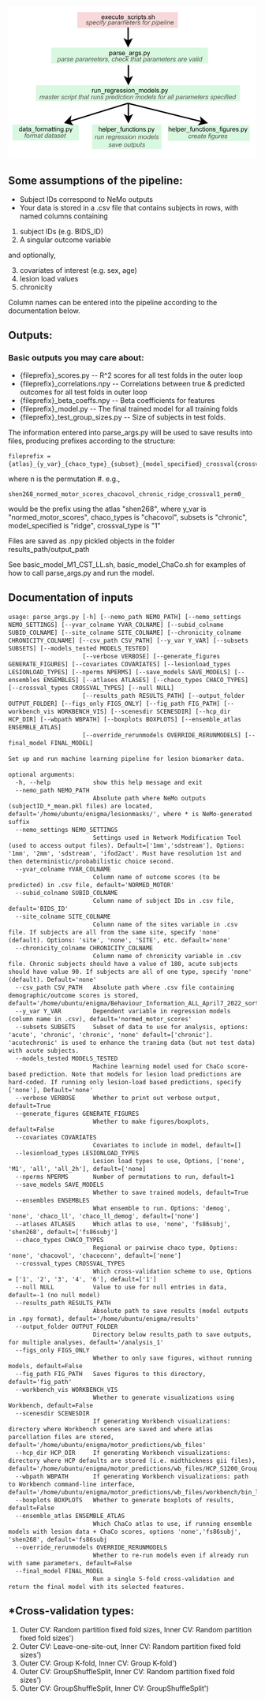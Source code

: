 ![Pipeline](pipeline.png)

## Some assumptions of the pipeline:

- Subject IDs correspond to NeMo outputs
- Your data is stored in a .csv file that contains subjects in rows, with named columns containing 
1) subject IDs (e.g. BIDS_ID)
2) A singular outcome variable

and optionally,

3) covariates of interest (e.g. sex, age)
4) lesion load values 
5) chronicity

Column names can be entered into the pipeline according to the documentation below.



## Outputs:

### Basic outputs you may care about:

- {fileprefix}_scores.py
-- R^2 scores for all test folds in the outer loop
- {fileprefix}_correlations.npy
-- Correlations between true & predicted outcomes for all test folds in outer loop
- {fileprefix}_beta_coeffs.npy
-- Beta coefficients for features
- {fileprefix}_model.py 
-- The final trained model for all training folds
- {fileprefix}_test_group_sizes.py 
-- Size of subjects in test folds.

The information entered into parse_args.py will be used to save results into files, producing prefixes according to the structure:

```
fileprefix = {atlas}_{y_var}_{chaco_type}_{subset}_{model_specified}_crossval{crossval_type}_{n}_
```
where n is the permutation #.
e.g.,

```
shen268_normed_motor_scores_chacovol_chronic_ridge_crossval1_perm0_
```
would be the prefix using the atlas "shen268", where y_var is "normed_motor_scores", chaco_types is "chacovol", subsets is "chronic", model_specified is "ridge", crossval_type is "1"

Files are saved as .npy pickled objects in the folder results_path/output_path 

See basic_model_M1_CST_LL.sh, basic_model_ChaCo.sh for examples of how to call parse_args.py and run the model.


## Documentation of inputs
```
usage: parse_args.py [-h] [--nemo_path NEMO_PATH] [--nemo_settings NEMO_SETTINGS] [--yvar_colname YVAR_COLNAME] [--subid_colname SUBID_COLNAME] [--site_colname SITE_COLNAME] [--chronicity_colname CHRONICITY_COLNAME] [--csv_path CSV_PATH] [--y_var Y_VAR] [--subsets SUBSETS] [--models_tested MODELS_TESTED]
                     [--verbose VERBOSE] [--generate_figures GENERATE_FIGURES] [--covariates COVARIATES] [--lesionload_types LESIONLOAD_TYPES] [--nperms NPERMS] [--save_models SAVE_MODELS] [--ensembles ENSEMBLES] [--atlases ATLASES] [--chaco_types CHACO_TYPES] [--crossval_types CROSSVAL_TYPES] [--null NULL]
                     [--results_path RESULTS_PATH] [--output_folder OUTPUT_FOLDER] [--figs_only FIGS_ONLY] [--fig_path FIG_PATH] [--workbench_vis WORKBENCH_VIS] [--scenesdir SCENESDIR] [--hcp_dir HCP_DIR] [--wbpath WBPATH] [--boxplots BOXPLOTS] [--ensemble_atlas ENSEMBLE_ATLAS]
                     [--override_rerunmodels OVERRIDE_RERUNMODELS] [--final_model FINAL_MODEL]

Set up and run machine learning pipeline for lesion biomarker data.

optional arguments:
  -h, --help            show this help message and exit
  --nemo_path NEMO_PATH
                        Absolute path where NeMo outputs (subjectID_*_mean.pkl files) are located, default='/home/ubuntu/enigma/lesionmasks/', where * is NeMo-generated suffix
  --nemo_settings NEMO_SETTINGS
                        Settings used in Network Modification Tool (used to access output files). Default=['1mm','sdstream'], Options: '1mm', '2mm', 'sdstream', 'ifod2act'. Must have resolution 1st and then deterministic/probabilistic choice second.
  --yvar_colname YVAR_COLNAME
                        Column name of outcome scores (to be predicted) in .csv file, default='NORMED_MOTOR'
  --subid_colname SUBID_COLNAME
                        Column name of subject IDs in .csv file, default='BIDS_ID'
  --site_colname SITE_COLNAME
                        Column name of the sites variable in .csv file. If subjects are all from the same site, specify 'none' (default). Options: 'site', 'none', 'SITE', etc. default='none'
  --chronicity_colname CHRONICITY_COLNAME
                        Column name of chronicity variable in .csv file. Chronic subjects should have a value of 180, acute subjects should have value 90. If subjects are all of one type, specify 'none' (default). Default='none'
  --csv_path CSV_PATH   Absolute path where .csv file containing demographic/outcome scores is stored, default='/home/ubuntu/enigma/Behaviour_Information_ALL_April7_2022_sorted_CST_12_ll_slnm.csv'
  --y_var Y_VAR         Dependent variable in regression models (column name in .csv), default='normed_motor_scores'
  --subsets SUBSETS     Subset of data to use for analysis, options: 'acute', 'chronic', 'chronic', 'none' default=['chronic']. 'acutechronic' is used to enhance the traning data (but not test data) with acute subjects.
  --models_tested MODELS_TESTED
                        Machine learning model used for ChaCo score-based prediction. Note that models for lesion load predictions are hard-coded. If running only lesion-load based predictions, specify ['none'], Default='none'
  --verbose VERBOSE     Whether to print out verbose output, default=True
  --generate_figures GENERATE_FIGURES
                        Whether to make figures/boxplots, default=False
  --covariates COVARIATES
                        Covariates to include in model, default=[]
  --lesionload_types LESIONLOAD_TYPES
                        Lesion load types to use, Options, ['none', 'M1', 'all', 'all_2h'], default=['none]
  --nperms NPERMS       Number of permutations to run, default=1
  --save_models SAVE_MODELS
                        Whether to save trained models, default=True
  --ensembles ENSEMBLES
                        What ensemble to run. Options: 'demog', 'none', 'chaco_ll', 'chaco_ll_demog', default=['none']
  --atlases ATLASES     Which atlas to use, 'none', 'fs86subj', 'shen268', default=['fs86subj']
  --chaco_types CHACO_TYPES
                        Regional or pairwise chaco type, Options: 'none', 'chacovol', 'chacoconn', default=['none']
  --crossval_types CROSSVAL_TYPES
                        Which cross-validation scheme to use, Options = ['1', '2', '3', '4', '6'], default=['1']
  --null NULL           Value to use for null entries in data, default=-1 (no null model)
  --results_path RESULTS_PATH
                        Absolute path to save results (model outputs in .npy format), default='/home/ubuntu/enigma/results'
  --output_folder OUTPUT_FOLDER
                        Directory below results_path to save outputs, for multiple analyses, default='/analysis_1'
  --figs_only FIGS_ONLY
                        Whether to only save figures, without running models, default=False
  --fig_path FIG_PATH   Saves figures to this directory, default='fig_path'
  --workbench_vis WORKBENCH_VIS
                        Whether to generate visualizations using Workbench, default=False
  --scenesdir SCENESDIR
                        If generating Workbench visualizations: directory where Workbench scenes are saved and where atlas parcellation files are stored, default='/home/ubuntu/enigma/motor_predictions/wb_files'
  --hcp_dir HCP_DIR     If generating Workbench visualizations: directory where HCP defaults are stored (i.e. midthickness gii files), default='/home/ubuntu/enigma/motor_predictions/wb_files/HCP_S1200_GroupAvg_v1'
  --wbpath WBPATH       If generating Workbench visualizations: path to Workbench command-line interface, default='/home/ubuntu/enigma/motor_predictions/wb_files/workbench/bin_linux64'
  --boxplots BOXPLOTS   Whether to generate boxplots of results, default=False
  --ensemble_atlas ENSEMBLE_ATLAS
                        Which ChaCo atlas to use, if running ensemble models with lesion data + ChaCo scores, options 'none','fs86subj', 'shen268', default='fs86subj
  --override_rerunmodels OVERRIDE_RERUNMODELS
                        Whether to re-run models even if already run with same parameters, default=False
  --final_model FINAL_MODEL
                        Run a single 5-fold cross-validation and return the final model with its selected features.
```


## *Cross-validation types:

1) Outer CV: Random partition fixed fold sizes, Inner CV: Random partition fixed fold sizes')
2) Outer CV: Leave-one-site-out, Inner CV: Random partition fixed fold sizes')
3) Outer CV: Group K-fold, Inner CV: Group K-fold')
4) Outer CV: GroupShuffleSplit, Inner CV:  Random partition fixed fold sizes')
5) Outer CV: GroupShuffleSplit, Inner CV:  GroupShuffleSplit')
